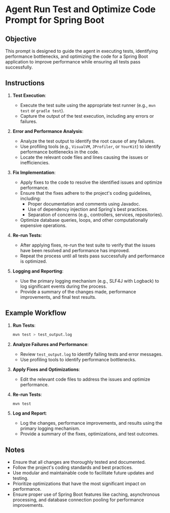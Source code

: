 # Agent Run Test and Optimize Code Prompt for Spring Boot

## Objective
This prompt is designed to guide the agent in executing tests, identifying performance bottlenecks, and optimizing the code for a Spring Boot application to improve performance while ensuring all tests pass successfully.

## Instructions

1. **Test Execution**:
   - Execute the test suite using the appropriate test runner (e.g., `mvn test` or `gradle test`).
   - Capture the output of the test execution, including any errors or failures.

2. **Error and Performance Analysis**:
   - Analyze the test output to identify the root cause of any failures.
   - Use profiling tools (e.g., `VisualVM`, `JProfiler`, or `YourKit`) to identify performance bottlenecks in the code.
   - Locate the relevant code files and lines causing the issues or inefficiencies.

3. **Fix Implementation**:
   - Apply fixes to the code to resolve the identified issues and optimize performance.
   - Ensure that the fixes adhere to the project's coding guidelines, including:
     - Proper documentation and comments using Javadoc.
     - Use of dependency injection and Spring's best practices.
     - Separation of concerns (e.g., controllers, services, repositories).
   - Optimize database queries, loops, and other computationally expensive operations.

4. **Re-run Tests**:
   - After applying fixes, re-run the test suite to verify that the issues have been resolved and performance has improved.
   - Repeat the process until all tests pass successfully and performance is optimized.

5. **Logging and Reporting**:
   - Use the primary logging mechanism (e.g., SLF4J with Logback) to log significant events during the process.
   - Provide a summary of the changes made, performance improvements, and final test results.

## Example Workflow

1. **Run Tests**:
   ```bash
   mvn test > test_output.log
   ```

2. **Analyze Failures and Performance**:
   - Review `test_output.log` to identify failing tests and error messages.
   - Use profiling tools to identify performance bottlenecks.

3. **Apply Fixes and Optimizations**:
   - Edit the relevant code files to address the issues and optimize performance.

4. **Re-run Tests**:
   ```bash
   mvn test
   ```

5. **Log and Report**:
   - Log the changes, performance improvements, and results using the primary logging mechanism.
   - Provide a summary of the fixes, optimizations, and test outcomes.

## Notes
- Ensure that all changes are thoroughly tested and documented.
- Follow the project's coding standards and best practices.
- Use modular and maintainable code to facilitate future updates and testing.
- Prioritize optimizations that have the most significant impact on performance.
- Ensure proper use of Spring Boot features like caching, asynchronous processing, and database connection pooling for performance improvements.
